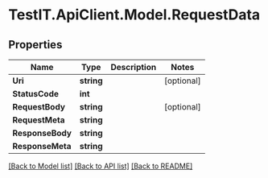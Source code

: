 # TestIT.ApiClient.Model.RequestData

## Properties

Name | Type | Description | Notes
------------ | ------------- | ------------- | -------------
**Uri** | **string** |  | [optional] 
**StatusCode** | **int** |  | 
**RequestBody** | **string** |  | [optional] 
**RequestMeta** | **string** |  | 
**ResponseBody** | **string** |  | 
**ResponseMeta** | **string** |  | 

[[Back to Model list]](../README.md#documentation-for-models) [[Back to API list]](../README.md#documentation-for-api-endpoints) [[Back to README]](../README.md)

